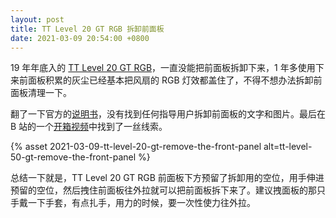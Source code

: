 ```yaml
---
layout: post
title: TT Level 20 GT RGB 拆卸前面板
date: 2021-03-09 20:54:00 +0800
---
```


19 年年底入的 [TT Level 20 GT RGB](https://item.jd.com/100000347018.html)，一直没能把前面板拆卸下来，1 年多使用下来前面板积累的灰尘已经基本把风扇的 RGB 灯效都盖住了，不得不想办法拆卸前面板清理一下。

翻了一下官方的[说明书](https://www.thermaltake.com/level-20-gt-rgb-plus.html#productattach)，没有找到任何指导用户拆卸前面板的文字和图片。最后在 B 站的一个[开箱视频](https://www.bilibili.com/video/BV12W411S7XV?from=search&seid=14812538657333488148?t=20m40s)中找到了一丝线索。

{% asset 2021-03-09-tt-level-20-gt-remove-the-front-panel alt=tt-level-50-gt-remove-the-front-panel %}

总结一下就是，TT Level 20 GT RGB 前面板下方预留了拆卸用的空位，用手伸进预留的空位，然后拽住前面板往外拉就可以把前面板拆下来了。建议拽面板的那只手戴一下手套，有点扎手，用力的时候，要一次性使力往外拉。
